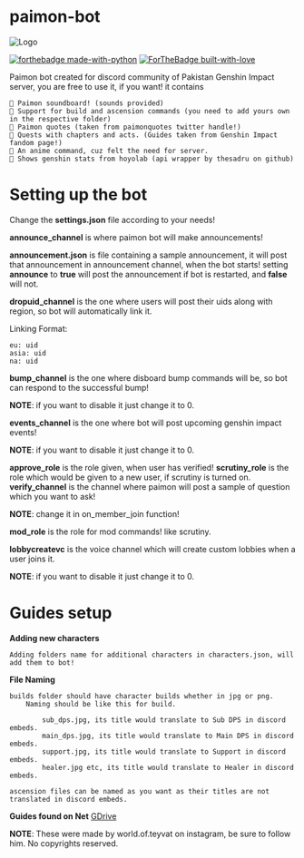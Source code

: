 # paimon-bot
 

![Logo](https://github.com/reko-beep/paimon-bot/blob/main/logo.gif?raw=true)

[![forthebadge made-with-python](http://ForTheBadge.com/images/badges/made-with-python.svg)](https://www.python.org/)
[![ForTheBadge built-with-love](http://ForTheBadge.com/images/badges/built-with-love.svg)](https://GitHub.com/reko-beep/)


Paimon bot created for discord community of Pakistan Genshin Impact server, you are free to use it, if you want!
it contains

    🔸 Paimon soundboard! (sounds provided)
    🔸 Support for build and ascension commands (you need to add yours own in the respective folder)
    🔸 Paimon quotes (taken from paimonquotes twitter handle!)
    🔸 Quests with chapters and acts. (Guides taken from Genshin Impact fandom page!)
    🔸 An anime command, cuz felt the need for server.
    🔸 Shows genshin stats from hoyolab (api wrapper by thesadru on github)

# Setting up the bot
 
 Change the **settings.json** file according to your needs!

 **announce_channel** is where paimon bot will make announcements!

**announcement.json** is file containing a sample announcement, it will post that announcement in announcement channel, when the bot starts!
setting **announce** to **true** will post the announcement if bot is restarted, and **false** will not.

 **dropuid_channel** is the one where users will post their uids along with region, so bot will automatically link it.

 Linking Format:
 ```
 eu: uid
 asia: uid
 na: uid
 ```

 **bump_channel** is the one where disboard bump commands will be, so bot can respond to the successful bump!

 **NOTE**: if you want to disable it just change it to 0.

 **events_channel** is the one where bot will post upcoming genshin impact events!

 **NOTE**: if you want to disable it just change it to 0.

 **approve_role** is the role given, when user has verified!
 **scrutiny_role** is the role which would be given to a new user, if scrutiny is turned on.
 **verify_channel** is the channel where paimon will post a sample of question which you want to ask!

 **NOTE**: change it in on_member_join function!

 **mod_role** is the role for mod commands! like scrutiny.

 **lobbycreatevc** is the voice channel which will create custom lobbies when a user joins it.

  **NOTE**: if you want to disable it just change it to 0.

# Guides setup

**Adding new characters**

    Adding folders name for additional characters in characters.json, will add them to bot!

**File Naming**

    builds folder should have character builds whether in jpg or png.
        Naming should be like this for build.

            sub_dps.jpg, its title would translate to Sub DPS in discord embeds.
            main_dps.jpg, its title would translate to Main DPS in discord embeds.
            support.jpg, its title would translate to Support in discord embeds.
            healer.jpg etc, its title would translate to Healer in discord embeds.

    ascension files can be named as you want as their titles are not translated in discord embeds.

 
 
**Guides found on Net**
[GDrive](https://drive.google.com/drive/folders/1482z0uMPGM__NXoThBYboShYEodiXOwT?usp=sharing)

**NOTE**: These were made by world.of.teyvat on instagram, be sure to follow him. No copyrights reserved.
 